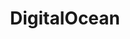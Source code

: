 ---
title: DigitalOcean
domain: digitalocean.com
category: Technology
image: /images/logos/digitalocean.png
subtype: accelerator_partners
event_name: bharathacks_2017
description: Deploy, manage, and scale cloud applications faster and more efficiently on DigitalOcean. We make managing infrastructure easy for teams and businesses, whether you’re running one virtual machine or ten thousand.
link: https://www.digitalocean.com/
---